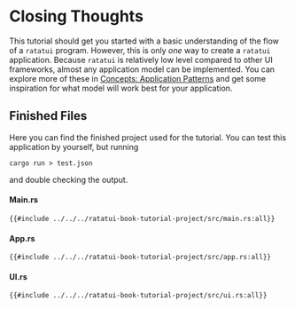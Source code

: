 # Closing Thoughts

This tutorial should get you started with a basic understanding of the flow of a
`ratatui` program. However, this is only _one_ way to create a `ratatui`
application. Because `ratatui` is relatively low level compared to other UI
frameworks, almost any application model can be implemented. You can explore
more of these in
[Concepts: Application Patterns](./../concepts/application-patterns.md) and get
some inspiration for what model will work best for your application.

## Finished Files

Here you can find the finished project used for the tutorial. You can test this
application by yourself, but running

```
cargo run > test.json
```

and double checking the output.

#### Main.rs

```rust,no_run,noplayground
{{#include ../../../ratatui-book-tutorial-project/src/main.rs:all}}
```

#### App.rs

```rust,no_run,noplayground
{{#include ../../../ratatui-book-tutorial-project/src/app.rs:all}}
```

#### UI.rs

```rust,no_run,noplayground
{{#include ../../../ratatui-book-tutorial-project/src/ui.rs:all}}
```
